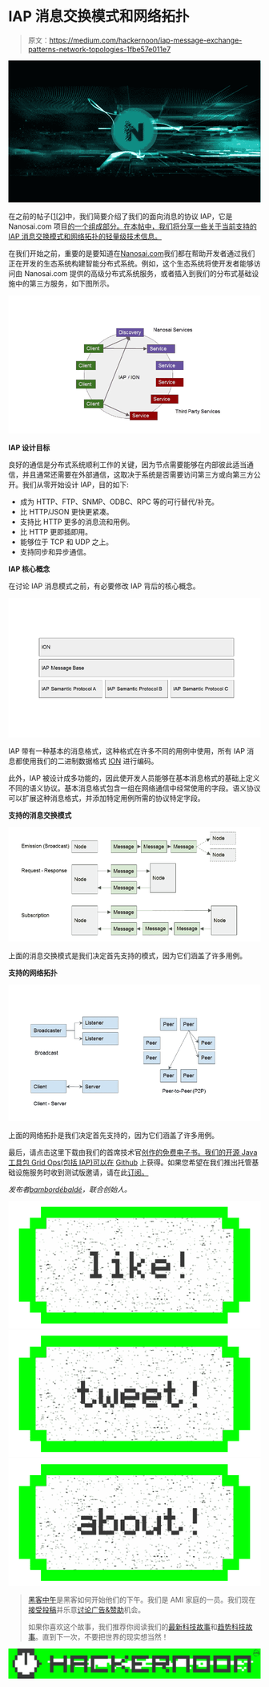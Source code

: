 # IAP 消息交换模式和网络拓扑

> 原文：<https://medium.com/hackernoon/iap-message-exchange-patterns-network-topologies-1fbe57e011e7>

![](img/5a69824b44976322c7733942ad4555d0.png)

在之前的帖子[[1](https://hackernoon.com/our-ambitious-quest-to-democratize-distributed-systems-act-1-protocols-b6bec5297213)[[2](https://hackernoon.com/the-advantages-of-the-iap-protocol-54ba85bc62d3)]中，我们简要介绍了我们的面向消息的协议 IAP，它是 Nanosai.com 项目[的一个组成部分。在本帖中，我们将分享一些关于当前支持的 IAP 消息交换模式和网络拓扑的轻量级技术信息。](http://www.nanosai.com/)

在我们开始之前，重要的是要知道在[Nanosai.com](http://www.nanosai.com)我们都在帮助开发者通过我们正在开发的生态系统构建智能分布式系统。例如，这个生态系统将使开发者能够访问由 Nanosai.com 提供的高级分布式系统服务，或者插入到我们的分布式基础设施中的第三方服务，如下图所示。

![](img/b5559c5863e5797326c7062b97eab26b.png)

**IAP 设计目标**

良好的通信是分布式系统顺利工作的关键，因为节点需要能够在内部彼此适当通信，并且通常还需要在外部通信，这取决于系统是否需要访问第三方或向第三方公开。我们从零开始设计 IAP，目的如下:

*   成为 HTTP、FTP、SNMP、ODBC、RPC 等的可行替代/补充。
*   比 HTTP/JSON 更快更紧凑。
*   支持比 HTTP 更多的消息流和用例。
*   比 HTTP 更即插即用。
*   能够位于 TCP 和 UDP 之上。
*   支持同步和异步通信。

**IAP 核心概念**

在讨论 IAP 消息模式之前，有必要修改 IAP 背后的核心概念。

![](img/51f98aaad353ffded411b3705a761990.png)

IAP 带有一种基本的消息格式，这种格式在许多不同的用例中使用，所有 IAP 消息都使用我们的二进制数据格式 [ION](https://hackernoon.com/ion-the-data-format-designed-for-intelligent-real-time-distributed-systems-d41d68b5a7a4) 进行编码。

此外，IAP 被设计成多功能的，因此使开发人员能够在基本消息格式的基础上定义不同的语义协议。基本消息格式包含一组在网络通信中经常使用的字段。语义协议可以扩展这种消息格式，并添加特定用例所需的协议特定字段。

**支持的消息交换模式**

![](img/0ba81b5c279d8621e9fd474b95049abb.png)

上面的消息交换模式是我们决定首先支持的模式，因为它们涵盖了许多用例。

**支持的网络拓扑**

![](img/a6830d158cbc9bbc72d41f0f0ad68b23.png)

上面的网络拓扑是我们决定首先支持的，因为它们涵盖了许多用例。

最后，请点击这里下载由我们的首席技术官[创作的免费电子书。我们的开源 Java 工具包 Grid Ops(包括 IAP)可以在](https://leanpub.com/the-grid-vision) [Github](https://github.com/nanosai/grid-ops-java) 上获得。如果您希望在我们推出托管基础设施服务时收到测试版邀请，请在此[订阅。](https://goo.gl/forms/zXQe9k2es9iombdD2)

*发布者*[*bambordébaldé*](https://medium.com/u/665359d135fa?source=post_page-----1fbe57e011e7--------------------------------)*，联合创始人。*

[![](img/50ef4044ecd4e250b5d50f368b775d38.png)](http://bit.ly/HackernoonFB)[![](img/979d9a46439d5aebbdcdca574e21dc81.png)](https://goo.gl/k7XYbx)[![](img/2930ba6bd2c12218fdbbf7e02c8746ff.png)](https://goo.gl/4ofytp)

> [黑客中午](http://bit.ly/Hackernoon)是黑客如何开始他们的下午。我们是 AMI 家庭的一员。我们现在[接受投稿](http://bit.ly/hackernoonsubmission)并乐意[讨论广告&赞助](mailto:partners@amipublications.com)机会。
> 
> 如果你喜欢这个故事，我们推荐你阅读我们的[最新科技故事](http://bit.ly/hackernoonlatestt)和[趋势科技故事](https://hackernoon.com/trending)。直到下一次，不要把世界的现实想当然！

![](img/be0ca55ba73a573dce11effb2ee80d56.png)